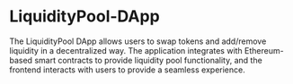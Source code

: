 # LiquidityPool-DApp
The LiquidityPool DApp allows users to swap tokens and add/remove liquidity in a decentralized way. The application integrates with Ethereum-based smart contracts to provide liquidity pool functionality, and the frontend interacts with users to provide a seamless experience.
